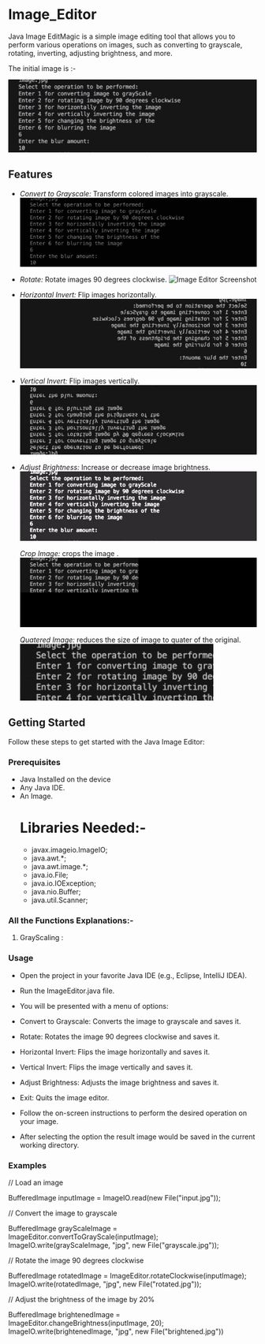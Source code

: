 # Image_Editor
Java Image EditMagic is a simple image editing tool that allows you to perform various operations on images, such as converting to grayscale, rotating, inverting, adjusting brightness, and more.

The initial image is :- 

![Image Editor Screenshot](image.jpg)

## Features

- *Convert to Grayscale:* Transform colored images into grayscale.
  ![Image Editor Screenshot](graScaleImage.jpg)

- *Rotate:* Rotate images 90 degrees clockwise.
  ![Image Editor Screenshot](transposeImage.jpg)

- *Horizontal Invert:* Flip images horizontally.
  ![Image Editor Screenshot](horizontalinvertImage.jpg)

- *Vertical Invert:* Flip images vertically.
  ![Image Editor Screenshot](invertImage.jpg)

- *Adjust Brightness:* Increase or decrease image brightness.
  ![Image Editor Screenshot](changedBrightnessImage.jpg)

  *Crop Image:* crops the image .
  ![Image Editor Screenshot](cropImage.jpg)

  *Quatered Image:* reduces the size of image to quater of the original.
  ![Image Editor Screenshot](quateredImage.jpg)


## Getting Started

Follow these steps to get started with the Java Image Editor:

### Prerequisites

- Java Installed on the device
- Any Java IDE.
- An Image.
  # Libraries Needed:-
  - javax.imageio.ImageIO;
  - java.awt.*;
  - java.awt.image.*;
  - java.io.File;
  - java.io.IOException;
  - java.nio.Buffer;
  - java.util.Scanner;
### All the Functions Explanations:-
1) GrayScaling : 

### Usage
- Open the project in your favorite Java IDE (e.g., Eclipse, IntelliJ IDEA).

- Run the ImageEditor.java file.
- You will be presented with a menu of options:
- Convert to Grayscale: Converts the image to grayscale and saves it.
- Rotate: Rotates the image 90 degrees clockwise and saves it.
- Horizontal Invert: Flips the image horizontally and saves it.
- Vertical Invert: Flips the image vertically and saves it.
- Adjust Brightness: Adjusts the image brightness and saves it.
- Exit: Quits the image editor.
- Follow the on-screen instructions to perform the desired operation on your image.
- After selecting the option the result image would be saved in the current working directory.
  

### Examples

// Load an image

BufferedImage inputImage = ImageIO.read(new File("input.jpg"));

// Convert the image to grayscale

BufferedImage grayScaleImage = ImageEditor.convertToGrayScale(inputImage);
ImageIO.write(grayScaleImage, "jpg", new File("grayscale.jpg"));

// Rotate the image 90 degrees clockwise

BufferedImage rotatedImage = ImageEditor.rotateClockwise(inputImage);
ImageIO.write(rotatedImage, "jpg", new File("rotated.jpg"));

// Adjust the brightness of the image by 20%

BufferedImage brightenedImage = ImageEditor.changeBrightness(inputImage, 20);
ImageIO.write(brightenedImage, "jpg", new File("brightened.jpg"))


